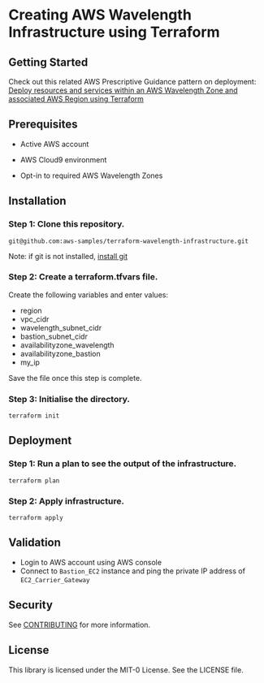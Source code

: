 # Creating AWS Wavelength Infrastructure using Terraform

## Getting Started

Check out this related AWS Prescriptive Guidance pattern on deployment: [Deploy resources and services within an AWS Wavelength Zone and associated AWS Region using Terraform](https://apg-library.amazonaws.com/content-viewer/author/8c507de1-208c-4563-bb58-52388ab2fa6d)

## Prerequisites

* Active AWS account

* AWS Cloud9 environment

* Opt-in to required AWS Wavelength Zones

## Installation

### Step 1: Clone this repository.
```
git@github.com:aws-samples/terraform-wavelength-infrastructure.git
```
Note: if git is not installed, [install git](https://git-scm.com/book/en/v2/Getting-Started-Installing-Git)

### Step 2: Create a terraform.tfvars file.
Create the following variables and enter values:
* region
* vpc_cidr
* wavelength_subnet_cidr
* bastion_subnet_cidr
* availabilityzone_wavelength
* availabilityzone_bastion
* my_ip

Save the file once this step is complete.


### Step 3: Initialise the directory.
```
terraform init
```
## Deployment

### Step 1: Run a plan to see the output of the infrastructure.
```
terraform plan
```

### Step 2: Apply infrastructure.
```
terraform apply
```

## Validation
* Login to AWS account using AWS console
* Connect to `Bastion_EC2` instance and ping the private IP address of `EC2_Carrier_Gateway`


## Security

See [CONTRIBUTING](CONTRIBUTING.md#security-issue-notifications) for more information.

## License

This library is licensed under the MIT-0 License. See the LICENSE file.

